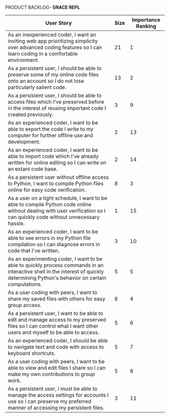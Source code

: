PRODUCT BACKLOG- **GRACE REPL**

| User Story | Size | Importance Ranking |
| --- | --- | --- |
|As an inexperienced coder, I want an inviting web app prioritizing simplicity over advanced coding features so I can learn coding in a comfortable environment. | 21 | 1 |
| As a persistent user, I should be able to preserve some of my online code files onto an account so I do not lose particularly salient code. | 13 | 2 |
| As a persistent user, I should be able to access files which I've preserved before in the interest of reusing important code I created previously. | 3 | 9 |
| As an experienced coder, I want to be able to export the code I write to my computer for further offline use and development. | 2 | 13 |
| As an experienced coder, I want to be able to import code which I've already written for online editing so I can write on an extant code base. | 2 | 14 |
| As a persistent user without offline access to Python, I want to compile Python files online for easy code verification. | 8 | 3 |
| As a user on a tight schedule, I want to be able to compile Python code online without dealing with user verification so I can quickly code without unnecessary hassle. | 1 | 15 |
| As an experienced coder, I want to be able to see errors in my Python file compilation so I can diagnose errors in code that I've written. | 3 | 10 |
| As an experimenting coder, I want to be able to quickly process commands in an interactive shell in the interest of quickly determining Python's behavior on certain computations. | 5 | 5 |
| As a user coding with peers, I want to share my saved files with others for easy group access. | 8 | 4 |
| As a persistent user, I want to be able to edit and manage access to my preserved files so I can control what I want other users and myself to be able to access. | 5 | 6 |
| As an experienced coder, I should be able to navigate text and code with access to keyboard shortcuts. | 5 | 7 |
| As a user coding with peers, I want to be able to view and edit files I share so I can make my own contributions to group work. | 5 | 8 |
| As a persistent user, I must be able to manage the access settings for accounts I use so I can preserve my preferred manner of accessing my persistent files. | 3 | 11 |